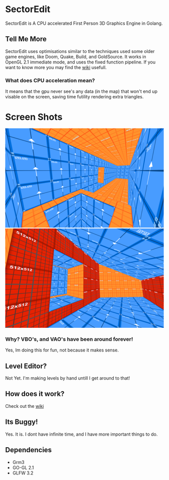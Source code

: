 # SectorEdit
SectorEdit is A CPU accelerated First Person 3D Graphics Engine in Golang.
## Tell Me More
SectorEdit uses optimisations similar to the techniques used some older game engines, like Doom, Quake, Build, and GoldSource. It works in OpenGL 2.1 immediate mode, and uses the fixed function pipeline. If you want to know more you may find the [wiki](https://github.com/ajzat25/SectorEdit/wiki) usefull.

### What does CPU acceleration mean?
It means that the gpu never see's any data (in the map) that won't end up visable on the screen, saving time futility rendering extra triangles.

# Screen Shots
![ScreenShot1](ScreenShot1.png)
![ScreenShot2](ScreenShot2.png)

### Why? VBO's, and VAO's have been around forever!
Yes, Im doing this for fun, not because it makes sense.

## Level Editor?
Not Yet. I'm making levels by hand untill I get around to that!

## How does it work?
Check out the [wiki](https://github.com/ajzat25/SectorEdit/wiki)

## Its Buggy!
Yes. It is. I dont have infinite time, and I have more important things to do.

## Dependencies
* Grm3
* GO-GL 2.1
* GLFW 3.2
